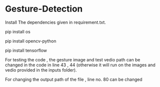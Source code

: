 # Gesture-Detection
Install The dependencies given in requirement.txt.

pip install os

pip install opencv-python

pip install tensorflow

For testing the code , the gesture image and test vedio path can be changed in the code in line 43 , 44 (otherwise it will run on the images and vedio provided in the inputs folder).

For changing the output path of the file , line no. 80 can be changed
